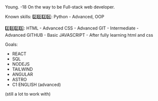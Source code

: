 Young. -18
On the way to be Full-stack web developer.

Known skills:
2️⃣0️⃣2️⃣4️⃣: 
  Python - Advanced, OOP

2️⃣0️⃣2️⃣5️⃣:
  HTML - Advanced
  CSS - Advanced
  GIT - Intermediate - Advanced
  GITHUB - Basic
  JAVASCRIPT - After fully learning html and css

Goals:
-  REACT
-  SQL
-  NODEJS
-  TAILWIND
-  ANGULAR
-  ASTRO
-  C1 ENGLISH (advanced)

(still a lot to work with)
